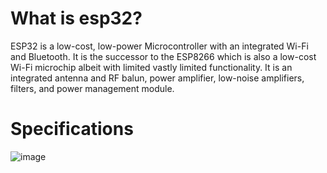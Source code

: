 # What is esp32?
ESP32 is a low-cost, low-power Microcontroller with an integrated Wi-Fi and Bluetooth. It is the successor to the ESP8266 which is also a low-cost Wi-Fi microchip albeit 
with limited vastly limited functionality. It is an integrated antenna and RF balun, power amplifier, low-noise amplifiers, filters, and power management module. 

# Specifications 
![image](https://user-images.githubusercontent.com/82128737/135887567-5138fd3f-9bec-401d-a2f0-3f23fa76b45d.png)
